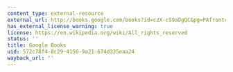 ```yaml
---
content_type: external-resource
external_url: http://books.google.com/books?id=czX-cS9aDgQC&pg=PAfrontcover
has_external_license_warning: true
license: https://en.wikipedia.org/wiki/All_rights_reserved
status: ''
title: Google Books
uid: 572c78f4-8c29-4150-9a21-674d335eaa24
wayback_url: ''
---
```

